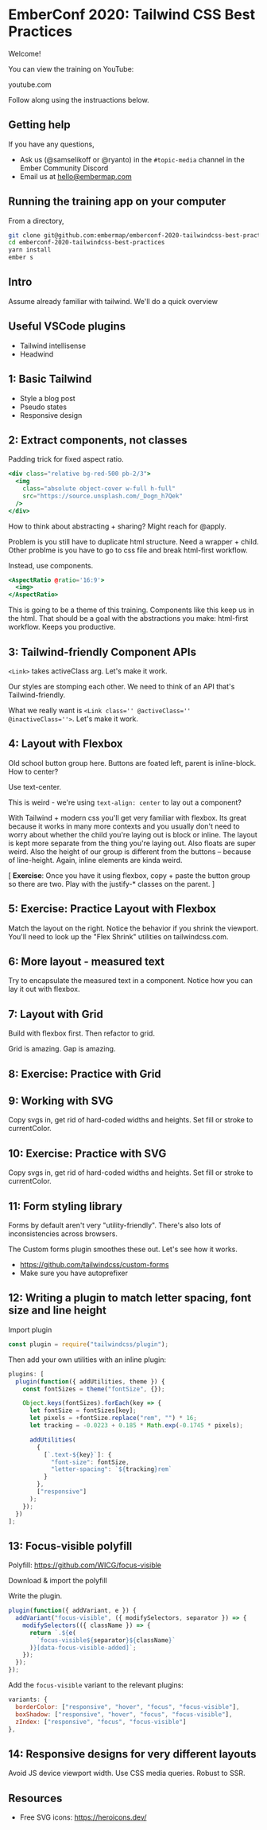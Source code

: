 # EmberConf 2020: Tailwind CSS Best Practices

Welcome!

You can view the training on YouTube:

youtube.com

Follow along using the instruactions below.

## Getting help

If you have any questions,

- Ask us (@samselikoff or @ryanto) in the `#topic-media` channel in the Ember Community Discord
- Email us at hello@embermap.com

## Running the training app on your computer

From a directory,

```sh
git clone git@github.com:embermap/emberconf-2020-tailwindcss-best-practices.git
cd emberconf-2020-tailwindcss-best-practices
yarn install
ember s
```

## Intro

Assume already familiar with tailwind. We'll do a quick overview

## Useful VSCode plugins

- Tailwind intellisense
- Headwind

## 1: Basic Tailwind

- Style a blog post
- Pseudo states
- Responsive design

## 2: Extract components, not classes

Padding trick for fixed aspect ratio.

```hbs
<div class="relative bg-red-500 pb-2/3">
  <img
    class="absolute object-cover w-full h-full"
    src="https://source.unsplash.com/_Dogn_h7Qek"
  />
</div>
```

How to think about abstracting + sharing? Might reach for @apply.

Problem is you still have to duplicate html structure. Need a wrapper + child. Other problme is you have to go to css file and break html-first workflow.

Instead, use components.

```hbs
<AspectRatio @ratio='16:9'>
  <img>
</AspectRatio>
```

This is going to be a theme of this training. Components like this keep us in the html. That should be a goal with the abstractions you make: html-first workflow. Keeps you productive.

## 3: Tailwind-friendly Component APIs

`<Link>` takes activeClass arg. Let's make it work.

Our styles are stomping each other. We need to think of an API that's Tailwind-friendly.

What we really want is `<Link class='' @activeClass='' @inactiveClass=''>`. Let's make it work.

## 4: Layout with Flexbox

Old school button group here. Buttons are foated left, parent is inline-block. How to center?

Use text-center.

This is weird - we're using `text-align: center` to lay out a component?

With Tailwind + modern css you'll get very familiar with flexbox. Its great because it works in many more contexts and you usually don't need to worry about whether the child you're laying out is block or inline. The layout is kept more separate from the thing you're laying out. Also floats are super weird. Also the height of our group is different from the buttons – because of line-height. Again, inline elements are kinda weird.

[ **Exercise**: Once you have it using flexbox, copy + paste the button group so there are two. Play with the justify-* classes on the parent. ]

## 5: Exercise: Practice Layout with Flexbox

Match the layout on the right. Notice the behavior if you shrink the viewport. You'll need to look up the "Flex Shrink" utilities on tailwindcss.com.

## 6: More layout - measured text

Try to encapsulate the measured text in a component. Notice how you can lay it out with flexbox.

## 7: Layout with Grid

Build with flexbox first. Then refactor to grid.

Grid is amazing. Gap is amazing.

## 8: Exercise: Practice with Grid

## 9: Working with SVG

Copy svgs in, get rid of hard-coded widths and heights. Set fill or stroke to currentColor.

## 10: Exercise: Practice with SVG

Copy svgs in, get rid of hard-coded widths and heights. Set fill or stroke to currentColor.

## 11: Form styling library

Forms by default aren't very "utility-friendly". There's also lots of inconsistencies across browsers.

The Custom forms plugin smoothes these out. Let's see how it works.

- https://github.com/tailwindcss/custom-forms
- Make sure you have autoprefixer

## 12: Writing a plugin to match letter spacing, font size and line height

Import plugin

```js
const plugin = require("tailwindcss/plugin");
```

Then add your own utilities with an inline plugin:

```js
plugins: [
  plugin(function({ addUtilities, theme }) {
    const fontSizes = theme("fontSize", {});

    Object.keys(fontSizes).forEach(key => {
      let fontSize = fontSizes[key];
      let pixels = +fontSize.replace("rem", "") * 16;
      let tracking = -0.0223 + 0.185 * Math.exp(-0.1745 * pixels);

      addUtilities(
        {
          [`.text-${key}`]: {
            "font-size": fontSize,
            "letter-spacing": `${tracking}rem`
          }
        },
        ["responsive"]
      );
    });
  })
];
```

## 13: Focus-visible polyfill

Polyfill: https://github.com/WICG/focus-visible

Download & import the polyfill

Write the plugin.

```js
plugin(function({ addVariant, e }) {
  addVariant("focus-visible", ({ modifySelectors, separator }) => {
    modifySelectors(({ className }) => {
      return `.${e(
        `focus-visible${separator}${className}`
      )}[data-focus-visible-added]`;
    });
  });
});
```

Add the `focus-visible` variant to the relevant plugins:

```js
variants: {
  borderColor: ["responsive", "hover", "focus", "focus-visible"],
  boxShadow: ["responsive", "hover", "focus", "focus-visible"],
  zIndex: ["responsive", "focus", "focus-visible"]
},
```

## 14: Responsive designs for very different layouts

Avoid JS device viewport width. Use CSS media queries. Robust to SSR.

## Resources

- Free SVG icons: https://heroicons.dev/
